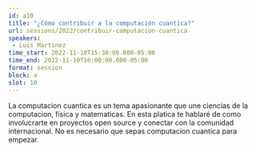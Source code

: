 ```yaml
---
id: a10
title: "¿Cómo contribuir a la computación cuantica?"
url: sessions/2022/contribuir-computacion-cuantica 
speakers:
 - Luis Martinez
time_start: 2022-11-10T15:30:00.000-05:00
time_end: 2022-11-10T16:00:00.000-05:00
format: session
block: a
slot: 10
---
```


La computacion cuantica es un tema apasionante que une ciencias de la computacion, fisica y matematicas. En esta platica te hablaré de como involucrarte en proyectos open source y conectar con la comunidad internacional. No es necesario que sepas computacion cuantica para empezar.